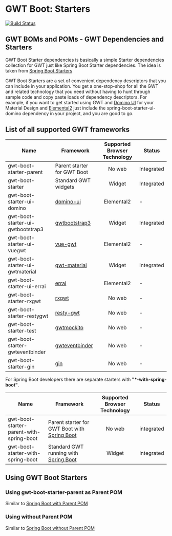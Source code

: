 # GWT Boot: Starters

[![Build Status](https://travis-ci.org/gwtboot/gwt-boot-modules.svg?branch=master)](https://travis-ci.org/gwtboot/gwt-boot-modules)

## GWT BOMs and POMs - GWT Dependencies and Starters

GWT Boot Starter dependencies is basically a simple Starter dependencies 
collection for GWT just like Spring Boot Starter dependencies.
The idea is taken from 
[Spring Boot Starters](https://github.com/spring-projects/spring-boot/tree/master/spring-boot-project/spring-boot-starters)

GWT Boot Starters are a set of convenient dependency descriptors 
that you can include in your application. 
You get a one-stop-shop for all the GWT and related technology 
that you need without having to hunt through sample code and 
copy paste loads of dependency descriptors. For example, 
if you want to get started using GWT and [Domino UI](https://github.com/vegegoku/domino-ui) 
for your Material Design and [Elemental2](https://github.com/google/elemental2) just include the 
spring-boot-starter-ui-domino dependency in your project, 
and you are good to go.

## List of all supported GWT frameworks

| Name | Framework | Supported Browser Technology | Status |
| ------------- | ------------- |:-------------:| ------------- |
| gwt-boot-starter-parent | Parent starter for GWT Boot | No web | Integrated |
| gwt-boot-starter | Standard GWT widgets | Widget | Integrated |
| gwt-boot-starter-ui-domino | [domino-ui](https://github.com/vegegoku/domino-ui) | Elemental2 | - |
| gwt-boot-starter-ui-gwtbootstrap3 | [gwtbootstrap3](https://github.com/gwtbootstrap3/gwtbootstrap3) | Widget | Integrated |
| gwt-boot-starter-ui-vuegwt | [vue-gwt](https://github.com/Axellience/vue-gwt) | Elemental2 | - |
| gwt-boot-starter-ui-gwtmaterial | [gwt-material](https://github.com/GwtMaterialDesign/gwt-material) | Widget | Integrated |
| gwt-boot-starter-ui-errai | [errai](https://github.com/errai/errai) | Elemental2 | - |
| gwt-boot-starter-rxgwt | [rxgwt](https://github.com/intendia-oss/rxgwt) | No web | - |
| gwt-boot-starter-restygwt | [resty-gwt](https://github.com/resty-gwt/resty-gwt) | No web | - |
| gwt-boot-starter-test | [gwtmockito](https://github.com/google/gwtmockito) | No web | - |
| gwt-boot-starter-gwteventbinder | [gwteventbinder](https://github.com/google/gwteventbinder) | No web | - |
| gwt-boot-starter-gin | [gin](https://github.com/nishtahir/google-gin) | No web | - |

For Spring Boot developers there are separate starters with **"*-with-spring-boot"**.

| Name | Framework | Supported Browser Technology | Status |
| ------------- | ------------- |:-------------:| ------------- |
| gwt-boot-starter-parent-with-spring-boot | Parent starter for GWT Boot with [Spring Boot](https://github.com/spring-projects/spring-boot) | No web | integrated |
| gwt-boot-starter-with-spring-boot | Standard GWT running with [Spring Boot](https://github.com/spring-projects/spring-boot) | Widget | integrated |

## Using GWT Boot Starters

### Using gwt-boot-starter-parent as Parent POM

Similar to [Spring Boot with Parent POM](http://www.baeldung.com/spring-boot-start)

### Using without Parent POM

Similar to [Spring Boot without Parent POM](http://www.baeldung.com/spring-boot-dependency-management-custom-parent)